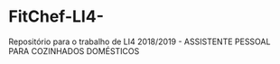 # FitChef-LI4-
Repositório para o trabalho de LI4 2018/2019 - ASSISTENTE PESSOAL PARA COZINHADOS DOMÉSTICOS
